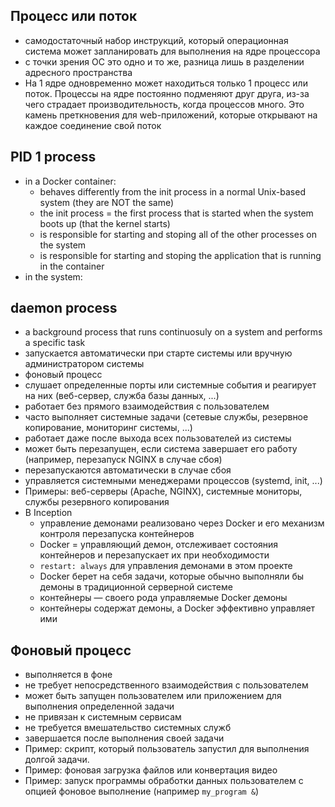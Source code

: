 ## Процесс или поток
* самодостаточный набор инструкций, который операционная система может запланировать для выполнения на ядре процессора
* с точки зрения ОС это одно и то же, разница лишь в разделении адресного пространства
* На 1 ядре одновременно может находиться только 1 процесс или поток. Процессы на ядре постоянно подменяют друг друга, из-за чего страдает производительность, когда процессов много. Это камень преткновения для web-приложений, которые открывают на каждое соединение свой поток

## PID 1 process
* in a Docker container:
  + behaves differently from the init process in a normal Unix-based system (they are NOT the same)
  + the init process = the first process that is started when the system boots up (that the kernel starts)
  + is responsible for starting and stoping all of the other processes on the system
  + is responsible for starting and stoping the application that is running in the container
* in the system:
  
## daemon process
* a background process that runs continuosuly on a system and performs a specific task
* запускается автоматически при старте системы или вручную администратором системы
* фоновый процесс
* слушает определенные порты или системные события и реагирует на них (веб-сервер, служба базы данных, ...)
* работает без прямого взаимодействия с пользователем
* часто выполняет системные задачи (сетевые службы, резервное копирование, мониторинг системы, ...)
* работает даже после выхода всех пользователей из системы
* может быть перезапущен, если система завершает его работу (например, перезапуск NGINX в случае сбоя)
* перезапускаются автоматически в случае сбоя
* управляется системными менеджерами процессов (systemd, init, ...)
* Примеры: веб-серверы (Apache, NGINX), системные мониторы, службы резервного копирования
* В Inception
  + управление демонами реализовано через Docker и его механизм контроля перезапуска контейнеров
  + Docker = управляющий демон, отслеживает состояния контейнеров и перезапускает их при необходимости
  + `restart: always` для управления демонами в этом проекте
  + Docker берет на себя задачи, которые обычно выполняли бы демоны в традиционной серверной системе
  + контейнеры — своего рода управляемые Docker демоны
  + контейнеры содержат демоны, а Docker эффективно управляет ими

## Фоновый процесс
* выполняется в фоне
* не требует непосредственного взаимодействия с пользователем
* может быть запущен пользователем или приложением для выполнения определенной задачи
* не привязан к системным сервисам
* не требуется вмешательство системных служб
* завершается после выполнения своей задачи
* Пример: скрипт, который пользователь запустил для выполнения долгой задачи.
* Пример: фоновая загрузка файлов или конвертация видео
* Пример: запуск программы обработки данных пользователем с опцией фоновое выполнение (например `my_program &`)
